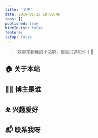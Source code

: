 ```yaml
---
title: '关于'
date: 2019-01-25 19:09:48
tags: []
published: true
hideInList: false
feature: 
isTop: false
---
```

> 欢迎来到我的小站呀，很高兴遇见你！🤝

## 🏠 关于本站

## 👨‍💻 博主是谁

## ⛹ 兴趣爱好

## 📬 联系我呀
